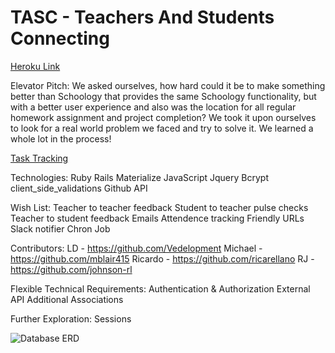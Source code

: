 # TASC - Teachers And Students Connecting
[Heroku Link](https://floating-lowlands-88571.herokuapp.com/)

Elevator Pitch:
We asked ourselves, how hard could it be to make something better than Schoology that provides the same Schoology functionality, but with a better user experience and also was the location for all regular homework assignment and project completion?  We took it upon ourselves to look for a real world problem we faced and try to solve it.  We learned a whole lot in the process!

[Task Tracking](https://github.com/Vedelopment/learning-hub/projects/1)

Technologies:
Ruby
Rails
Materialize
JavaScript
Jquery
Bcrypt
client_side_validations
Github API

Wish List:
Teacher to teacher feedback
Student to teacher pulse checks
Teacher to student feedback
Emails
Attendence tracking
Friendly URLs
Slack notifier
Chron Job

Contributors:
LD - https://github.com/Vedelopment
Michael - https://github.com/mblair415
Ricardo - https://github.com/ricarellano
RJ - https://github.com/johnson-rl

Flexible Technical Requirements:
Authentication & Authorization
External API
Additional Associations

Further Exploration:
Sessions


![Database ERD](https://i.imgur.com/MW9gotA.png)
